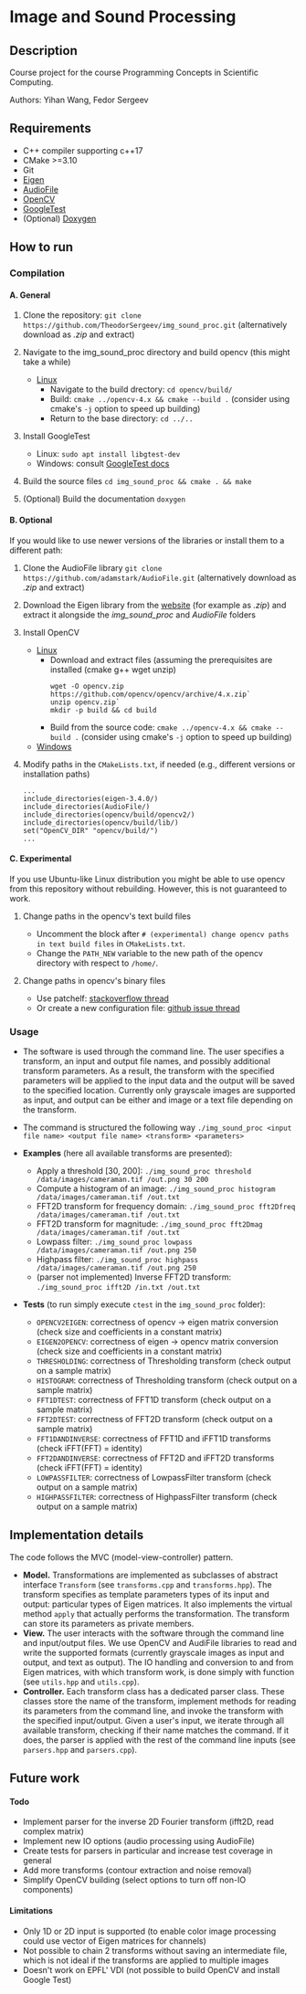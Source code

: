# Image and Sound Processing

## Description

Course project for the course Programming Concepts in Scientific Computing.

Authors: Yihan Wang, Fedor Sergeev

## Requirements

- C++ compiler supporting c++17
- CMake >=3.10
- Git
- [Eigen](https://eigen.tuxfamily.org/index.php?title=Main_Page)
- [AudioFile](https://github.com/adamstark/AudioFile)
- [OpenCV](https://docs.opencv.org/4.x/d7/d9f/tutorial_linux_install.html)
- [GoogleTest](http://google.github.io/googletest/)
- (Optional) [Doxygen](https://www.doxygen.nl/index.html)

## How to run

### Compilation

#### A. General

1. Clone the repository: `git clone https://github.com/TheodorSergeev/img_sound_proc.git` (alternatively download as _.zip_ and extract)

2. Navigate to the img_sound_proc directory and build opencv (this might take a while)
    - [Linux](https://docs.opencv.org/4.x/d7/d9f/tutorial_linux_install.html)
        - Navigate to the build drectory: `cd opencv/build/`
        - Build: `cmake ../opencv-4.x && cmake --build .` (consider using cmake's `-j` option to speed up building)
        - Return to the base directory: `cd ../..`

2. Install GoogleTest
    - Linux: `sudo apt install libgtest-dev`
    - Windows: consult [GoogleTest docs](http://google.github.io/googletest/platforms.html)

3. Build the source files `cd img_sound_proc && cmake . && make`

4. (Optional) Build the documentation `doxygen`

#### B. Optional 

If you would like to use newer versions of the libraries or install them to a different path:

1. Clone the AudioFile library `git clone https://github.com/adamstark/AudioFile.git` (alternatively download as _.zip_ and extract)

2. Download the Eigen library from the [website](https://eigen.tuxfamily.org/index.php?title=Main_Page) (for example as _.zip_) and extract it alongside the _img_sound_proc_ and _AudioFile_ folders

3. Install OpenCV
    - [Linux](https://docs.opencv.org/4.x/d7/d9f/tutorial_linux_install.html)
        - Download and extract files (assuming the prerequisites are installed (cmake g++ wget unzip)
            ```
            wget -O opencv.zip https://github.com/opencv/opencv/archive/4.x.zip`
            unzip opencv.zip`
            mkdir -p build && cd build
            ```
        - Build from the source code: `cmake ../opencv-4.x && cmake --build .` (consider using cmake's `-j` option to speed up building)
    - [Windows](https://docs.opencv.org/4.x/d3/d52/tutorial_windows_install.html)

4. Modify paths in the `CMakeLists.txt`, if needed (e.g., different versions or installation paths)

    ```
    ...
    include_directories(eigen-3.4.0/)
    include_directories(AudioFile/)
    include_directories(opencv/build/opencv2/)
    include_directories(opencv/build/lib/)
    set("OpenCV_DIR" "opencv/build/")
    ...
    ```

#### C. Experimental 

If you use Ubuntu-like Linux distribution you might be able to use opencv from this repository without rebuilding. However, this is not guaranteed to work.
    
1. Change paths in the opencv's text build files
    - Uncomment the block after `# (experimental) change opencv paths in text build files` in `CMakeLists.txt`.
    - Change the `PATH_NEW` variable to the new path of the opencv directory with respect to `/home/`.
    
2. Change paths in opencv's binary files
    - Use patchelf: [stackoverflow thread](https://stackoverflow.com/questions/13769141/can-i-change-rpath-in-an-already-compiled-binary)
    - Or create a new configuration file: [github issue thread](https://github.com/cggos/ccv/issues/1)

### Usage

- The software is used through the command line. The user specifies a transform, an input and output file names, and possibly additional transform parameters. As a result, the transform with the specified parameters will be applied to the input data and the output will be saved to the specified location. Currently only grayscale images are supported as input, and output can be either and image or a text file depending on the transform.

- The command is structured the following way
    `./img_sound_proc <input file name> <output file name> <transform> <parameters>`

- **Examples** (here all available transforms are presented):
    - Apply a threshold [30, 200]: `./img_sound_proc threshold /data/images/cameraman.tif /out.png 30 200`
    - Compute a histogram of an image: `./img_sound_proc histogram /data/images/cameraman.tif /out.txt`
    - FFT2D transform for frequency domain: `./img_sound_proc fft2Dfreq /data/images/cameraman.tif /out.txt`
    - FFT2D transform for magnitude: `./img_sound_proc fft2Dmag /data/images/cameraman.tif /out.txt`
    - Lowpass filter: `./img_sound_proc lowpass /data/images/cameraman.tif /out.png 250`
    - Highpass filter: `./img_sound_proc highpass /data/images/cameraman.tif /out.png 250`
    - (parser not implemented) Inverse FFT2D transform: `./img_sound_proc ifft2D /in.txt /out.txt`

- **Tests** (to run simply execute `ctest` in the `img_sound_proc` folder):
    - `OPENCV2EIGEN`: correctness of opencv -> eigen matrix conversion (check size and coefficients in a constant matrix)
    - `EIGEN2OPENCV`: correctness of eigen -> opencv matrix conversion (check size and coefficients in a constant matrix)
    - `THRESHOLDING`: correctness of Thresholding transform (check output on a sample matrix)
    - `HISTOGRAM`: correctness of Thresholding transform (check output on a sample matrix)
    - `FFT1DTEST`: correctness of FFT1D transform (check output on a sample matrix)
    - `FFT2DTEST`: correctness of FFT2D transform (check output on a sample matrix)
    - `FFT1DANDINVERSE`: correctness of FFT1D and  iFFT1D transforms (check iFFT(FFT) = identity)
    - `FFT2DANDINVERSE`: correctness of FFT2D and  iFFT2D transforms (check iFFT(FFT) = identity)
    - `LOWPASSFILTER`: correctness of LowpassFilter transform (check output on a sample matrix)
    - `HIGHPASSFILTER`: correctness of HighpassFilter transform (check output on a sample matrix)

## Implementation details

The code follows the MVC (model-view-controller) pattern. 
- **Model.** Transformations are implemented as subclasses of abstract interface `Transform` (see `transforms.cpp` and `transforms.hpp`). The transform specifies as template parameters types of its input and output: particular types of Eigen matrices. It also implements the virtual method `apply` that actually performs the transformation. The transform can store its parameters as private members.
- **View.** The user interacts with the software through the command line and input/output files. We use OpenCV and AudiFile libraries to read and write the supported formats (currently grayscale images as input and output, and text as output). The IO handling and conversion to and from Eigen matrices, with which transform work, is done simply with function (see `utils.hpp` and `utils.cpp`).
- **Controller.** Each transform class has a dedicated parser class. These classes store the name of the transform, implement methods for reading its parameters from the command line, and invoke the transform with the specified input/output. Given a user's input, we iterate through all available transform, checking if their name matches the command. If it does, the parser is applied with the rest of the command line inputs (see `parsers.hpp` and `parsers.cpp`).

## Future work

#### Todo
- Implement parser for the inverse 2D Fourier transform (ifft2D, read complex matrix)
- Implement new IO options (audio processing using AudioFile)
- Create tests for parsers in particular and increase test coverage in general
- Add more transforms (contour extraction and noise removal)
- Simplify OpenCV building (select options to turn off non-IO components)


#### Limitations
- Only 1D or 2D input is supported (to enable color image processing could use vector of Eigen matrices for channels)
- Not possible to chain 2 transforms without saving an intermediate file, which is not ideal if the transforms are applied to multiple images
- Doesn't work on EPFL' VDI (not possible to build OpenCV and install Google Test)
